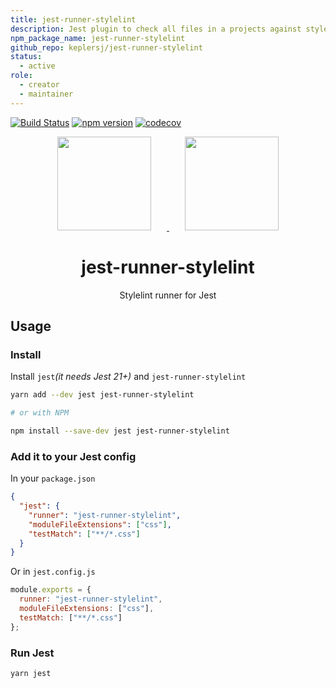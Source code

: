 ```yaml
---
title: jest-runner-stylelint
description: Jest plugin to check all files in a projects against stylelint.
npm_package_name: jest-runner-stylelint
github_repo: keplersj/jest-runner-stylelint
status:
  - active
role:
  - creator
  - maintainer
---
```


[![Build Status](https://travis-ci.org/keplersj/jest-runner-stylelint.svg?branch=master)](https://travis-ci.org/keplersj/jest-runner-stylelint)
[![npm version](https://badge.fury.io/js/jest-runner-stylelint.svg)](https://badge.fury.io/js/jest-runner-stylelint)
[![codecov](https://codecov.io/gh/keplersj/jest-runner-stylelint/branch/master/graph/badge.svg)](https://codecov.io/gh/keplersj/jest-runner-stylelint)

<div align="center">
  <a href="https://stylelint.io/">
    <img width="150" height="150" vspace="" hspace="25" src="https://cdn.worldvectorlogo.com/logos/stylelint.svg"/>
  </a>
  <a href="https://facebook.github.io/jest/">
    <img width="150" height="150" vspace="" hspace="25" src="https://cdn.worldvectorlogo.com/logos/jest.svg"/>
  </a>
  <h1>jest-runner-stylelint</h1>
  <p>Stylelint runner for Jest</p>
</div>

## Usage

### Install

Install `jest`_(it needs Jest 21+)_ and `jest-runner-stylelint`

```bash
yarn add --dev jest jest-runner-stylelint

# or with NPM

npm install --save-dev jest jest-runner-stylelint
```

### Add it to your Jest config

In your `package.json`

```json
{
  "jest": {
    "runner": "jest-runner-stylelint",
    "moduleFileExtensions": ["css"],
    "testMatch": ["**/*.css"]
  }
}
```

Or in `jest.config.js`

```js
module.exports = {
  runner: "jest-runner-stylelint",
  moduleFileExtensions: ["css"],
  testMatch: ["**/*.css"]
};
```

### Run Jest

```bash
yarn jest
```
